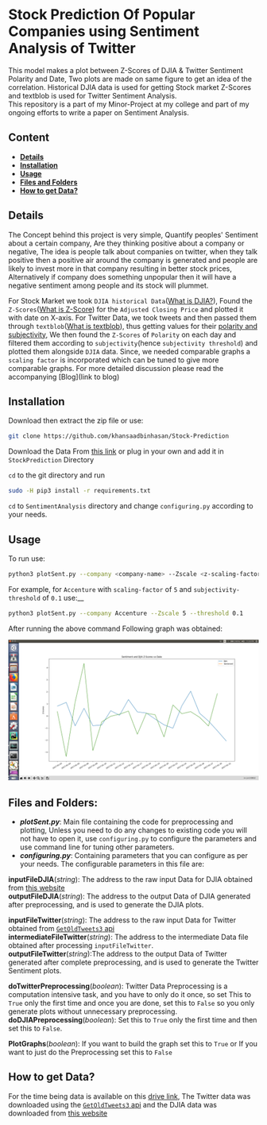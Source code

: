 # Stock Prediction Of Popular Companies using Sentiment Analysis of Twitter
This model makes a plot between Z-Scores of DJIA & Twitter Sentiment Polarity and Date, Two plots are made on same figure to get an idea of the correlation. Historical DJIA data is used for getting Stock market Z-Scores and textblob is used for Twitter Sentiment Analysis.  
This repository is a part of my Minor-Project at my college and part of my ongoing efforts to write a paper on Sentiment Analysis.

## Content
* [__Details__](#details)
* [__Installation__](#installation)
* [__Usage__](#usage)
* [__Files and Folders__](#files-and-folders)
* [__How to get Data?__](#how-to-get-data)

## Details

The Concept behind this project is very simple, Quantify peoples' Sentiment about a certain company, Are they thinking positive about a company or negative, The idea is people talk about companies on twitter, when they talk positive then a positive air around the company is generated and people are likely to invest more in that company resulting in better stock prices, Alternatively if company does something unpopular then it will have a negative sentiment among people and its stock will plummet.

For Stock Market we took `DJIA historical Data`([What is DJIA?](https://en.wikipedia.org/wiki/Dow_Jones_Industrial_Average)), Found the `Z-Scores`([What is Z-Score](https://en.wikipedia.org/wiki/Standard_score)) for the `Adjusted Closing Price` and plotted it with date on X-axis. For Twitter Data, we took tweets and then passed them through `textblob`([What is textblob](https://textblob.readthedocs.io/en/dev/)), thus getting values for their [polarity and subjectivity](https://textblob.readthedocs.io/en/dev/quickstart.html#sentiment-analysis), We then found the `Z-Scores` of `Polarity` on each day and filtered them according to `subjectivity`(hence `subjectivity threshold`) and plotted them alongside `DJIA` data. Since, we needed comparable graphs a `scaling factor` is incorporated which can be tuned to give more comparable graphs.
For more detailed discussion please read the accompanying [Blog](link to blog)

## Installation
Download then extract the zip file or use:
```bash
git clone https://github.com/khansaadbinhasan/Stock-Prediction
```                              
Download the Data From [this link](https://drive.google.com/open?id=1rrER_AEOgz7aHrqBxafxkZIgEHMfgdrP) or plug in your own and add it in `StockPrediction` Directory

`cd` to the git directory and run 
```bash
sudo -H pip3 install -r requirements.txt
```

`cd` to `SentimentAnalysis` directory and change `configuring.py` according to your needs.


## Usage
To run use: 
```bash
python3 plotSent.py --company <company-name> --Zscale <z-scaling-factor> --threshold <subjectivity-threshold>
```

For example, for `Accenture` with `scaling-factor` of `5` and `subjectivity-threshold` of `0.1` use:__
```bash
python3 plotSent.py --company Accenture --Zscale 5 --threshold 0.1
```
After running the above command Following graph was obtained:

![Screenchot of Accenture graph](https://github.com/khansaadbinhasan/Stock-Prediction/blob/master/Screenshot%20from%202018-11-07%2023-26-07.png)

## Files and Folders:
* __*plotSent.py*__: Main file containing the code for preprocessing and plotting, Unless you need to do any changes to existing code you will not have to open it, use `configuring.py` to configure the parameters and use command line for tuning other parameters.     
* __*configuring.py*__: Containing parameters that you can configure as per your needs. The configurable parameters in this file are:

__inputFileDJIA__(*string*): The address to the raw input Data for DJIA obtained from [this website](https://finance.yahoo.com/quote/%5EDJI/history?p=%5EDJI)   
__outputFileDJIA__(*string*): The address to the output Data of DJIA generated after preprocessing, and is used to generate the DJIA plots.

__inputFileTwitter__(*string*): The address to the raw input Data for Twitter obtained from [`GetOldTweets3` api](https://github.com/Mottl/GetOldTweets3)  
__intermediateFileTwitter__(*string*): The address to the intermediate Data file obtained after processing `inputFileTwitter`.  
__outputFileTwitter__(*string*):The address to the output Data of Twitter generated after complete preprocessing, and is used to generate the Twitter Sentiment plots.  

__doTwitterPreprocessing__(*boolean*): Twitter Data Preprocessing is a computation intensive task, and you have to only do it once, so set This to `True` only the first time and once you are done, set this to `False` so you only generate plots without unnecessary preprocessing.  
__doDJIAPreprocessing__(*boolean*): Set this to `True` only the first time and then set this to `False`.	

__PlotGraphs__(*boolean*): If you want to build the graph set this to `True` or If you want to just do the Preprocessing set this to `False`    

## How to get Data?
For the time being data is available on this [drive link](https://drive.google.com/open?id=1rrER_AEOgz7aHrqBxafxkZIgEHMfgdrP), The Twitter data was downloaded using the [`GetOldTweets3` api](https://github.com/Mottl/GetOldTweets3) and the DJIA data was downloaded from [this website](https://finance.yahoo.com/quote/%5EDJI/history?p=%5EDJI)
